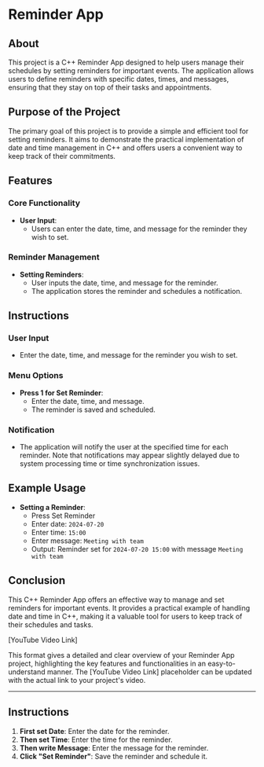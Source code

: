 # Reminder App

## About
This project is a C++ Reminder App designed to help users manage their schedules by setting reminders for important events. The application allows users to define reminders with specific dates, times, and messages, ensuring that they stay on top of their tasks and appointments.

## Purpose of the Project
The primary goal of this project is to provide a simple and efficient tool for setting reminders. It aims to demonstrate the practical implementation of date and time management in C++ and offers users a convenient way to keep track of their commitments.

## Features
### Core Functionality
- **User Input**:
  - Users can enter the date, time, and message for the reminder they wish to set.

### Reminder Management
- **Setting Reminders**:
  - User inputs the date, time, and message for the reminder.
  - The application stores the reminder and schedules a notification.

## Instructions
### User Input
- Enter the date, time, and message for the reminder you wish to set.

### Menu Options
- **Press 1 for Set Reminder**:
  - Enter the date, time, and message.
  - The reminder is saved and scheduled.

### Notification
- The application will notify the user at the specified time for each reminder. Note that notifications may appear slightly delayed due to system processing time or time synchronization issues.

## Example Usage
- **Setting a Reminder**:
  - Press Set Reminder
  - Enter date: `2024-07-20`
  - Enter time: `15:00`
  - Enter message: `Meeting with team`
  - Output: Reminder set for `2024-07-20 15:00` with message `Meeting with team`

## Conclusion
This C++ Reminder App offers an effective way to manage and set reminders for important events. It provides a practical example of handling date and time in C++, making it a valuable tool for users to keep track of their schedules and tasks.

[YouTube Video Link]

This format gives a detailed and clear overview of your Reminder App project, highlighting the key features and functionalities in an easy-to-understand manner. The [YouTube Video Link] placeholder can be updated with the actual link to your project's video.

---

## Instructions
1. **First set Date**: Enter the date for the reminder.
2. **Then set Time**: Enter the time for the reminder.
3. **Then write Message**: Enter the message for the reminder.
4. **Click "Set Reminder"**: Save the reminder and schedule it.
